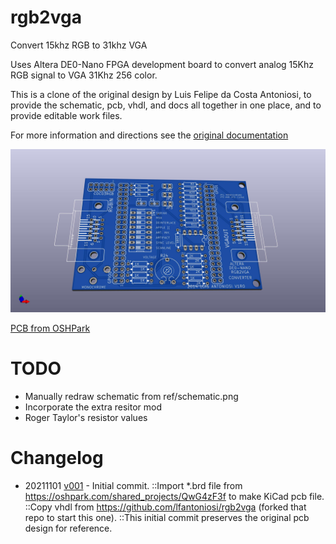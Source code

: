 # rgb2vga
Convert 15khz RGB to 31khz VGA

Uses Altera DE0-Nano FPGA development board to convert analog 15Khz RGB signal to VGA 31Khz 256 color.

This is a clone of the original design by Luis Felipe da Costa Antoniosi, to provide the schematic, pcb, vhdl, and docs all together in one place, and to provide editable work files.

For more information and directions see the [original documentation](https://sites.google.com/site/tandycocoloco/rgb2vga)

![](PCB/rgb2vga.jpg)
<!-- ![](PCB/rgb2vga.svg) -->

[PCB from OSHPark](https://oshpark.com/shared_projects/QwG4zF3f)
<!-- [PCB from PCBWAY]()  -->

<!-- [BOM from DigiKey]() -->

<!-- [Gerbers](../../releases/latest) -->

# TODO
* Manually redraw schematic from ref/schematic.png
* Incorporate the extra resitor mod
* Roger Taylor's resistor values

# Changelog
* 20211101 [v001](../../tree/v001) - Initial commit.
::Import *.brd file from https://oshpark.com/shared_projects/QwG4zF3f to make KiCad pcb file.
::Copy vhdl from https://github.com/lfantoniosi/rgb2vga (forked that repo to start this one).
::This initial commit preserves the original pcb design for reference.
